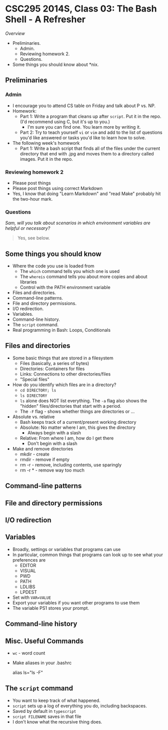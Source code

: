 CSC295 2014S, Class 03: The Bash Shell - A Refresher
====================================================

_Overview_

* Preliminaries.
    * Admin.
    * Reviewing homework 2.
    * Questions.
* Some things you should know about *nix.

Preliminaries
-------------

### Admin

* I encourage you to attend CS table on Friday and talk about P vs. NP.
* Homework:
    * Part 1: Write a program that cleans up after `script`.  Put it
      in the repo.  (I'd recommend using C, but it's up to you.)
        * I'm sure you can find one.  You learn more by writing it.
    * Part 2: Try to teach yourself `vi` or `vim` and add to the list of
      questions you'd like answered or tasks you'd like to learn how
      to solve.
* The following week's homework
    * Part 1: Write a bash script that finds all of the files under
      the current directory that end with .jpg and moves them to a
      directory called images.  Put it in the repo.

### Reviewing homework 2

* Please post things
* Please post things using correct Markdown
* Yes, I know that doing "Learn Markdown" and "read Make" probably
  hit the two-hour mark.

### Questions

_Sam, will you talk about scenarios in which environment variables are
helpful or necessary?_

> Yes, see below.

Some things you should know
---------------------------

* Where the code you use is loaded from
    * The `which` command tells you which one is used
    * The `whereis` command tells you about more copies and about
      libraries
    * Control with the PATH environment variable
* Files and directories.
* Command-line patterns.
* File and directory permissions.
* I/O redirection.
* Variables.
* Command-line history.
* The `script` command.
* Real programming in Bash: Loops, Conditionals

Files and directories
---------------------

* Some basic things that are stored in a filesystem
    * Files (basically, a series of bytes)
    * Directories: Containers for files
    * Links: Connections to other directories/files
    * "Special files"
* How do you identify which files are in a directory?
    * `cd DIRECTORY; ls`
    * `ls DIRECTORY`
    * `ls` alone does NOT list everything.  The `-a` flag also shows
      the "hidden" files/directories that start with a period.
    * The `-F` flag - shows whether things are directories or ...
* Absolute vs. relative
    * Bash keeps track of a current/present working directory
    * Absolute: No matter where I am, this gives the directory
        * Always begin with a slash
    * Relative: From where I am, how do I get there
        * Don't begin with a slash
* Make and remove directories
    * mkdir - create
    * rmdir - remove if empty
    * rm -r - remove, including contents, use sparingly
    * rm -r * - remove way too much

Command-line patterns
---------------------

File and directory permissions
------------------------------

I/O redirection
---------------

Variables
---------

* Broadly, settings or variables that programs can use
* In particular, common things that programs can look up to see what
  your preferences are
    * EDITOR
    * VISUAL
    * PWD
    * PATH
    * LDLIBS
    * LPDEST
* Set with `VAR=VALUE`
* Export your variables if you want other programs to use them
* The variable PS1 stores your prompt.

Command-line history
--------------------

Misc. Useful Commands
---------------------

* `wc` - word count
* Make aliases in your .bashrc

    alias ls="ls -F"

The `script` command
--------------------

* You want to keep track of what happened.
* `script` sets up a log of everything you do, including backspaces.
* Saved by default in `typescript`
* `script FILENAME` saves in that file
* I don't know what the recursive thing does.
